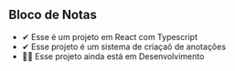 <h2>Bloco de Notas</h2>
<ul>
<li> ✔ Esse é um projeto em React com Typescript</li>
<li> ✔ Esse projeto é um sistema de criaçaõ de anotações</li>
<li> 👨‍💻 Esse projeto ainda está em Desenvolvimento </li>

</ul>
